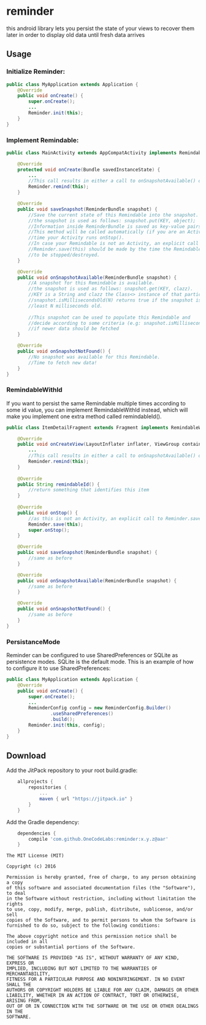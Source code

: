 # reminder
this android library lets you persist the state of your views to recover them later in order to display old data until fresh data arrives

Usage
--------

### Initialize Reminder:

```java
public class MyApplication extends Application {
    @Override
    public void onCreate() {
        super.onCreate();
        ...
        Reminder.init(this);
    }
}

```

### Implement Remindable:

```java
public class MainActivity extends AppCompatActivity implements Remindable {

    @Override
    protected void onCreate(Bundle savedInstanceState) {
        ...
        //This call results in either a call to onSnapshotAvailable() or onSnapshotNotFound()
        Reminder.remind(this);
    }

    @Override
    public void saveSnapshot(ReminderBundle snapshot) {
        //Save the current state of this Remindable into the snapshot.
        //the snapshot is used as follows: snapshot.put(KEY, object);
        //Information inside ReminderBundle is saved as key-value pairs
        //This method will be called automatically (if you are an Activity) by the 
        //time your Activity runs onStop().
        //In case your Remindable is not an Activity, an explicit call to 
        //Reminder.save(this) should be made by the time the Remindable is about
        //to be stopped/destroyed.
    }

    @Override
    public void onSnapshotAvailable(ReminderBundle snapshot) {
        //A snapshot for this Remindable is available.
        //the snapshot is used as follows: snapshot.get(KEY, clazz).
        //KEY is a String and clazz the Class<> instance of that particular object.
        //snapshot.isMillisecondsOld(N) returns true if the snapshot is at
        //least N milliseconds old.
        
        //This snapshot can be used to populate this Remindable and
        //decide according to some criteria (e.g: snapshot.isMillisecondsOld(TIME_LIMIT))
        //if newer data should be fetched
    }

    @Override
    public void onSnapshotNotFound() {
        //No snapshot was available for this Remindable.
        //Time to fetch new data!
    }
}

```

### RemindableWithId

If you want to persist the same Remindable multiple times according to some id value, you can implement RemindableWithId instead, which will make you implement one extra method called remindableId().

```java
public class ItemDetailFragment extends Fragment implements RemindableWithId {

    @Override
    public void onCreateView(LayoutInflater inflater, ViewGroup container, Bundle savedInstanceState) {
        ...
        //This call results in either a call to onSnapshotAvailable() or onSnapshotNotFound()
        Reminder.remind(this);
    }
    
    @Override
    public String remindableId() {
        //return something that identifies this item
    }
    
    @Override
    public void onStop() {
        //as this is not an Activity, an explicit call to Reminder.save(this) must be made
        Reminder.save(this);
        super.onStop();
    }

    @Override
    public void saveSnapshot(ReminderBundle snapshot) {
        //same as before
    }

    @Override
    public void onSnapshotAvailable(ReminderBundle snapshot) {
        //same as before
    }

    @Override
    public void onSnapshotNotFound() {
        //same as before
    }
}

```

### PersistanceMode

Reminder can be configured to use SharedPreferences or SQLite as persistence modes. SQLite is the default mode. This is an example of how to configure it to use SharedPreferences:

```java
public class MyApplication extends Application {
    @Override
    public void onCreate() {
        super.onCreate();
        ...
        ReminderConfig config = new ReminderConfig.Builder()
                .useSharedPreferences()
                .build();
        Reminder.init(this, config);
    }
}

```

Download
--------
Add the JitPack repository to your root build.gradle:

```groovy
	allprojects {
		repositories {
			...
			maven { url "https://jitpack.io" }
		}
	}
```
Add the Gradle dependency:
```groovy
	dependencies {
		compile 'com.github.OneCodeLabs:reminder:x.y.z@aar'
	}
```

    The MIT License (MIT)
    
    Copyright (c) 2016 
    
    Permission is hereby granted, free of charge, to any person obtaining a copy
    of this software and associated documentation files (the "Software"), to deal
    in the Software without restriction, including without limitation the rights
    to use, copy, modify, merge, publish, distribute, sublicense, and/or sell
    copies of the Software, and to permit persons to whom the Software is
    furnished to do so, subject to the following conditions:
    
    The above copyright notice and this permission notice shall be included in all
    copies or substantial portions of the Software.
    
    THE SOFTWARE IS PROVIDED "AS IS", WITHOUT WARRANTY OF ANY KIND, EXPRESS OR
    IMPLIED, INCLUDING BUT NOT LIMITED TO THE WARRANTIES OF MERCHANTABILITY,
    FITNESS FOR A PARTICULAR PURPOSE AND NONINFRINGEMENT. IN NO EVENT SHALL THE
    AUTHORS OR COPYRIGHT HOLDERS BE LIABLE FOR ANY CLAIM, DAMAGES OR OTHER
    LIABILITY, WHETHER IN AN ACTION OF CONTRACT, TORT OR OTHERWISE, ARISING FROM,
    OUT OF OR IN CONNECTION WITH THE SOFTWARE OR THE USE OR OTHER DEALINGS IN THE
    SOFTWARE.

